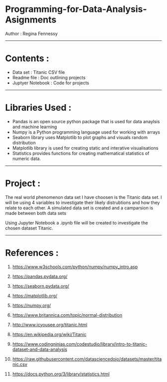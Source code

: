 # Programming-for-Data-Analysis-Asignments
  
 Author : Regina Fennessy
 
-------------------------------------------------------------------------------------------------------

# Contents :

- Data set : Titanic CSV file
- Readme file : Doc outlining projects
- Juptyer Notebook : Code for projects

 ------------------------------------------------------------------------------------------------------
 
 # Libraries Used :
 
 - Pandas is an open source python package that is used for data anaylsis and machine learning
 - Numpy is a Python programming language used for working with arrays
 - Seaborn library uses Matplotlib to plot graphs and visuals random distribution 
 - Matplotlib library is used for creating static and interative visualisations
 - Statistics provides functions for creating mathematical statistics of numeric data.


-------------------------------------------------------------------------------------------------------
 
 # Project :
 
 The real world phenomenon data set I have choosen is the Titanic data set. 
 I will be using 4 variables to investigate their likely distrubtions and how they relate to each other.
 A simulated data set is created and a camparsion is made between both data sets

 Using Jupyter Notebook a .ipynb file will be created to investigate the chosen dataset Titanic.

-------------------------------------------------------------------------------------------------------

# References : 
 
1. https://www.w3schools.com/python/numpy/numpy_intro.asp

2. https://pandas.pydata.org/

3. https://seaborn.pydata.org/

4. https://matplotlib.org/

5. https://numpy.org/

6. https://www.britannica.com/topic/normal-distribution

7. http://www.icyousee.org/titanic.html

8. https://en.wikipedia.org/wiki/Titanic

9. https://www.codingninjas.com/codestudio/library/intro-to-titanic-dataset-and-data-analysis

10. https://raw.githubusercontent.com/datasciencedojo/datasets/master/titanic.csv

11. https://docs.python.org/3/library/statistics.html


 


 
